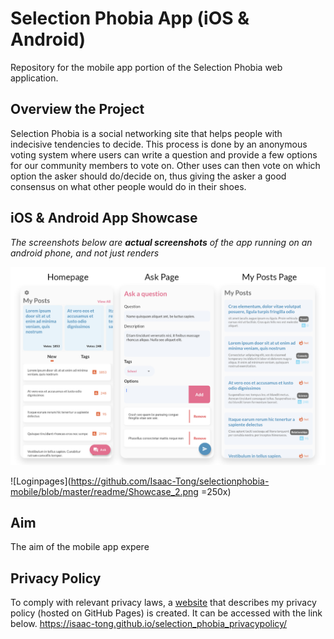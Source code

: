 # Selection Phobia App (iOS & Android)
Repository for the mobile app portion of the Selection Phobia web application.

## Overview the Project
Selection Phobia is a social networking site that helps people with indecisive tendencies to decide. This process is done by an anonymous voting system where users can write a question and provide a few options for our community members to vote on. Other uses can then vote on which option the asker should do/decide on, thus giving the asker a good consensus on what other people would do in their shoes. 

## iOS & Android App Showcase
*The screenshots below are ***actual screenshots*** of the app running on an android phone, and not just renders*

![Homepage](https://github.com/Isaac-Tong/selectionphobia-mobile/blob/master/readme/Showcase_1.png)


![Loginpages](https://github.com/Isaac-Tong/selectionphobia-mobile/blob/master/readme/Showcase_2.png =250x)










## Aim
The aim of the mobile app expere





## Privacy Policy
To comply with relevant privacy laws, a [website](https://isaac-tong.github.io/selection_phobia_privacypolicy/) that describes my privacy policy (hosted on GitHub Pages) is created. It can be accessed with the link below.
https://isaac-tong.github.io/selection_phobia_privacypolicy/